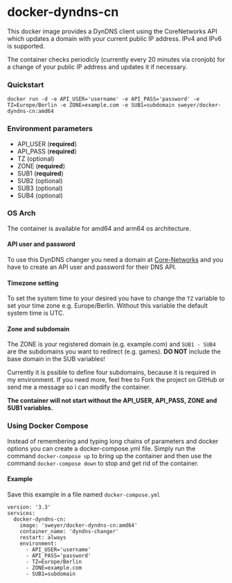 # docker-dyndns-cn
This docker image provides a DynDNS client using the CoreNetworks API which updates a domain with your current public IP address. IPv4 and IPv6 is supported.

The container checks periodicly (currently every 20 minutes via cronjob) for a change of your public IP address and updates it if necessary.

### Quickstart
```
docker run -d -e API_USER='username' -e API_PASS='password' -e TZ=Europe/Berlin -e ZONE=example.com -e SUB1=subdomain sweyer/docker-dyndns-cn:amd64
```

### Environment parameters
- API_USER (**required**)
- API_PASS (**required**)
- TZ (optional)
- ZONE (**required**)
- SUB1 (**required**)
- SUB2 (optional)
- SUB3 (optional)
- SUB4 (optional)

### OS Arch
The container is available for amd64 and arm64 os architecture.

#### API user and password
To use this DynDNS changer you need a domain at [Core-Networks](https://www.core-networks.de) and you have to create an API user and password for their DNS API.
#### Timezone setting
To set the system time to your desired you have to change the `TZ` variable to set your time zone e.g. Europe/Berlin. Without this variable the default system time is UTC.
#### Zone and subdomain
The ZONE is your registered domain (e.g. example.com) and `SUB1 - SUB4` are the subdomains you want to redirect (e.g. games). **DO NOT** include the base domain in the SUB variables!

Currently it is pssible to define four subdomains, because it is required in my environment. If you need more, feel free to Fork the project on GitHub or send me a message so i can modify the container. 

**The container will not start without the API_USER, API_PASS, ZONE and SUB1 variables.**
### Using Docker Compose
Instead of remembering and typing long chains of parameters and docker options you can create a docker-compose.yml file. Simply run the command `docker-compose up` to bring up the container and then use the command `docker-compose down` to stop and get rid of the container.
#### Example
Save this example in a file named `docker-compose.yml`
```
version: '3.3'
services:
  docker-dyndns-cn:
    image: 'sweyer/docker-dyndns-cn:amd64'
    container_name: 'dyndns-changer'
    restart: always
    environment:
      - API_USER='username'
      - API_PASS='password'
      - TZ=Europe/Berlin
      - ZONE=example.com
      - SUB1=subdomain
```
